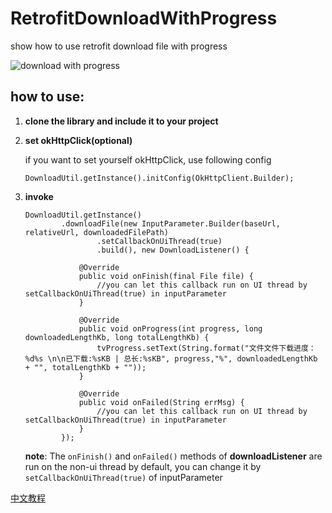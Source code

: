 # RetrofitDownloadWithProgress
  show how to use retrofit download file with progress

![download with progress](https://github.com/shusheng007/RetrofitDownloadWithProgress/blob/master/images/download.gif)

## how to use:

1. **clone the library and include it to your project**
2. **set okHttpClick(optional)**

    if you want to set yourself okHttpClick, use following config
    ```
    DownloadUtil.getInstance().initConfig(OkHttpClient.Builder);
    ```
3. **invoke**
    ```
    DownloadUtil.getInstance()
            .downloadFile(new InputParameter.Builder(baseUrl, relativeUrl, downloadedFilePath)
                    .setCallbackOnUiThread(true)
                    .build(), new DownloadListener() {
                    
                @Override
                public void onFinish(final File file) {
                    //you can let this callback run on UI thread by setCallbackOnUiThread(true) in inputParameter
                }
    
                @Override
                public void onProgress(int progress, long downloadedLengthKb, long totalLengthKb) {
                    tvProgress.setText(String.format("文件文件下载进度：%d%s \n\n已下载:%sKB | 总长:%sKB", progress,"%", downloadedLengthKb + "", totalLengthKb + ""));
                }
    
                @Override
                public void onFailed(String errMsg) {
                    //you can let this callback run on UI thread by setCallbackOnUiThread(true) in inputParameter
                }
            });
    ```
    **note**: The `onFinish()` and `onFailed()` methods of **downloadListener** are run on the non-ui thread by default, you can change it by `setCallbackOnUiThread(true)` of inputParameter
    
    
[中文教程](https://blog.csdn.net/ShuSheng0007/article/details/82428733)